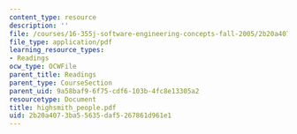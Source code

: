 ```yaml
---
content_type: resource
description: ''
file: /courses/16-355j-software-engineering-concepts-fall-2005/2b20a4073ba55635daf5267861d961e1_highsmith_people.pdf
file_type: application/pdf
learning_resource_types:
- Readings
ocw_type: OCWFile
parent_title: Readings
parent_type: CourseSection
parent_uid: 9a58baf9-6f75-cdf6-103b-4fc8e13305a2
resourcetype: Document
title: highsmith_people.pdf
uid: 2b20a407-3ba5-5635-daf5-267861d961e1
---
```

